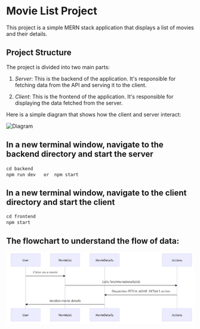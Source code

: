 # Movie List Project

This project is a simple MERN stack application that displays a list of movies and their details.

## Project Structure

The project is divided into two main parts:

1. *Server*: This is the backend of the application. It's responsible for fetching data from the API and serving it to the client.

2. *Client*: This is the frontend of the application. It's responsible for displaying the data fetched from the server.

Here is a simple diagram that shows how the client and server interact:

![Diagram](https://showme.redstarplugin.com/d/ceniTkyB)

## In a new terminal window, navigate to the backend directory and start the server
```
cd backend
npm run dev   or  npm start
```

## In a new terminal window, navigate to the client directory and start the client
```
cd frontend
npm start
```


 ## The flowchart to understand the flow of data:
![Diagram](flow-diagram.jpeg)